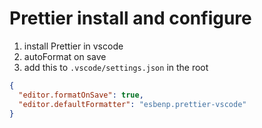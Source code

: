 # Prettier install and configure

1. install Prettier in vscode
2. autoFormat on save
3. add this to `.vscode/settings.json` in the root

```json
{
  "editor.formatOnSave": true,
  "editor.defaultFormatter": "esbenp.prettier-vscode"
}
```

